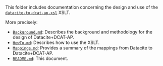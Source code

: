 This folder includes documentation concerning the design and use of the [`datacite-to-dcat-ap.xsl`](../datacite-to-dcat-ap.xsl) XSLT.

More precisely:

* [`Background.md`](./Background.md): Describes the background and methodology for the design of Datacite+DCAT-AP.
* [`HowTo.md`](./HowTo.md): Describes how to use the XSLT.
* [`Mappings.md`](./Mappings.md): Provides a summary of the mappings from Datacite to Datacite+DCAT-AP.
* [`README.md`](./README.md): This document.


